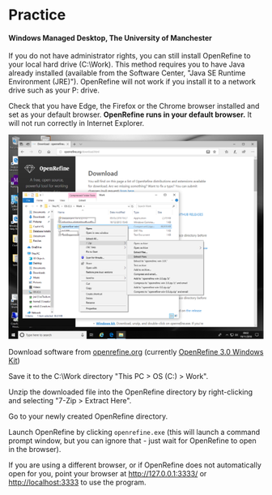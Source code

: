 # Practice
<h4 id="openrefine-managed">Windows Managed Desktop, The University of Manchester</h4>
<p>
If you do not have administrator rights, you can still install OpenRefine to your local hard drive (C:\Work). 
This method requires you to have Java already installed (available from the Software Center, "Java SE Runtime Environment (JRE)"). 
OpenRefine will not work if you install it to a network drive such as your P: drive.
</p>
<p>
Check that you have Edge, the Firefox or the Chrome browser installed and set as your default browser.
        <strong>OpenRefine runs in your default browser.</strong>
        It will not run correctly in Internet Explorer.
</p>
<p>
<img src="https://github.com/PhilReedData/PhilReedData.github.io/blob/master/lc201811/or-03-unzip.png" alt="Managed Desktop unzip" />
</p>
      <p>Download software from <a href="http://openrefine.org/download.html">openrefine.org</a> (currently <a href="https://github.com/OpenRefine/OpenRefine/releases/download/3.0/openrefine-win-3.0.zip">OpenRefine 3.0 Windows Kit</a>)</p>
      <p>Save it to the C:\Work directory "This PC > OS (C:) > Work".</p>
      <p>Unzip the downloaded file into the OpenRefine directory by right-clicking and selecting "7-Zip > Extract Here". </p>
      <p>Go to your newly created OpenRefine directory.</p>
      <p>Launch OpenRefine by clicking <code>openrefine.exe</code> (this will launch a command prompt window, but you can ignore that - just wait for OpenRefine to open in the browser).</p>
      <p>If you are using a different browser, or if OpenRefine does not automatically open for you, point your browser at <a href="http://127.0.0.1:3333/">http://127.0.0.1:3333/</a> or <a href="http://localhost:3333">http://localhost:3333</a> to use the program.</p>

